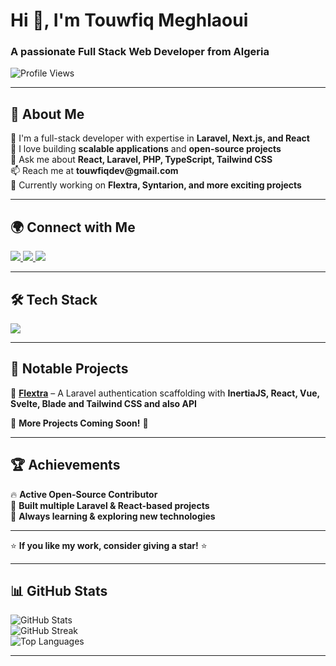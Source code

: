 <h1 align="left">Hi 👋, I'm Touwfiq Meghlaoui</h1>
<h3 align="left">A passionate Full Stack Web Developer from Algeria</h3>

<p align="left">
  <img src="https://komarev.com/ghpvc/?username=tooinfinity&label=Profile%20views&color=0e75b6&style=flat" alt="Profile Views" />
</p>

---

## 🚀 About Me  
<p align="left">
  🚀 I'm a full-stack developer with expertise in <b>Laravel, Next.js, and React</b>  
  <br>🔭 I love building <b>scalable applications</b> and <b>open-source projects</b>  
  <br>💬 Ask me about <b>React, Laravel, PHP, TypeScript, Tailwind CSS</b>  
  <br>📫 Reach me at <b>touwfiqdev@gmail.com</b>  
  <br>🌱 Currently working on <b>Flextra, Syntarion, and more exciting projects</b>  
</p>

---

## 🌍 Connect with Me
<p align="left">
  <a href="https://github.com/TooInfinity" target="_blank">
    <img src="https://img.shields.io/badge/GitHub-%2312100E.svg?&style=for-the-badge&logo=github&logoColor=white" />
  </a>
  <a href="https://x.com/TooInfinityDev" target="_blank">
    <img src="https://img.shields.io/badge/Twitter-%231DA1F2.svg?&style=for-the-badge&logo=twitter&logoColor=white" />
  </a>
  <a href="mailto:touwfiqdev@gmail.com">
    <img src="https://img.shields.io/badge/Email-%23D14836.svg?&style=for-the-badge&logo=gmail&logoColor=white" />
  </a>
</p>

---

## 🛠 Tech Stack
<p align="left">
  <img src="https://skillicons.dev/icons?i=laravel,php,react,nextjs,ts,tailwind,js,git,github,vscode,phpstorm,linux" />
</p>

---

## 🎯 Notable Projects  

🔹 **[Flextra](https://github.com/tooinfinity/flextra)** – A Laravel authentication scaffolding with **InertiaJS, React, Vue, Svelte, Blade and Tailwind CSS and also API**

🔹 **More Projects Coming Soon!** 🚀  

---

## 🏆 Achievements  
🔥 **Active Open-Source Contributor**  
🚀 **Built multiple Laravel & React-based projects**  
🎯 **Always learning & exploring new technologies**  

---

⭐ **If you like my work, consider giving a star!** ⭐  

---

## 📊 GitHub Stats  
<p align="left">
  <img src="https://github-readme-stats.vercel.app/api?username=tooinfinity&show_icons=true&theme=radical" alt="GitHub Stats" />
  <br>
  <img src="https://streak-stats.demolab.com?user=tooinfinity&theme=radical" alt="GitHub Streak" />
  <br>
  <img src="https://github-readme-stats.vercel.app/api/top-langs/?username=tooinfinity&layout=compact&theme=radical" alt="Top Languages" />
</p>

---



